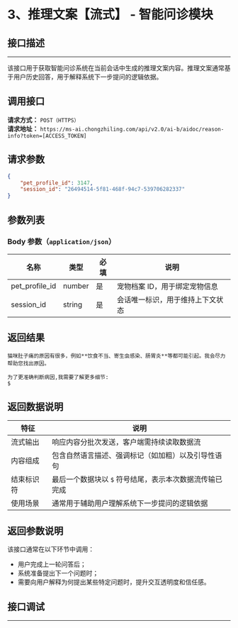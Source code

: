 # 3、推理文案【流式】 - 智能问诊模块

## 接口描述
---
该接口用于获取智能问诊系统在当前会话中生成的推理文案内容。推理文案通常基于用户历史回答，用于解释系统下一步提问的逻辑依据。

## 调用接口
**请求方式：** `POST（HTTPS）`  
**请求地址：** `https://ms-ai.chongzhiling.com/api/v2.0/ai-b/aidoc/reason-info?token=[ACCESS_TOKEN]`

## 请求参数
```json
{
    "pet_profile_id": 3147,
    "session_id": "26494514-5f81-468f-94c7-539706282337"
}
```

## 参数列表
### Body 参数（`application/json`）
| 名称             | 类型   | 必填 | 说明                             |
|------------------|--------|------|----------------------------------|
| pet_profile_id   | number | 是   | 宠物档案 ID，用于绑定宠物信息     |
| session_id       | string | 是   | 会话唯一标识，用于维持上下文状态 |

## 返回结果
```plaintext
猫咪肚子痛的原因有很多，例如**饮食不当、寄生虫感染、肠胃炎**等都可能引起。我会尽力帮助您找出原因。

为了更准确判断病因,我需要了解更多细节:
$
```
## 返回数据说明

| 特征           | 说明                                                                 |
|----------------|----------------------------------------------------------------------|
| 流式输出       | 响应内容分批次发送，客户端需持续读取数据流                           |
| 内容组成       | 包含自然语言描述、强调标记（如加粗）以及引导性语句                   |
| 结束标识符     | 最后一个数据块以 `$` 符号结尾，表示本次数据流传输已完成              |
| 使用场景       | 通常用于辅助用户理解系统下一步提问的逻辑依据                         |


## 返回参数说明
该接口通常在以下环节中调用：

- 用户完成上一轮问答后；
- 系统准备提出下一个问题时；
- 需要向用户解释为何提出某些特定问题时，提升交互透明度和信任感。

## 接口调试
---
<script setup>  
import SwaggerUI from '../../../../src/components/SwaggerUI.vue'  
</script>  

<ClientOnly>  
  <SwaggerUI   
    tag="question"   
    type="post"   
    path="/aidoc/reason-info" 
    version="v2"  
  />  
</ClientOnly>  



